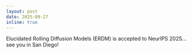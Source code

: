 ```yaml
---
layout: post
date: 2025-09-27
inline: true
---
```


Elucidated Rolling Diffusion Models (ERDM) is accepted to NeurIPS 2025... see you in San Diego!